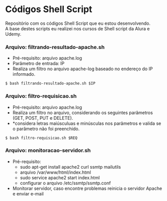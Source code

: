 # Códigos Shell Script
Repositório com os códigos Shell Script que eu estou desenvolvendo. <br />
A base destes scripts eu realizei nos cursos de Shell script da Alura e Udemy.

### Arquivo: filtrando-resultado-apache.sh
- Pré-requisito: arquivo apache.log
- Parâmetro de entrada: IP
- Realiza um filtro no arquivo apache-log baseado no endereço do IP informado.
```
$ bash filtrando-resultado-apache.sh $IP
```

### Arquivo: filtro-requisicao.sh
- Pré-requisito: arquivo apache.log
- Realiza um filtro no arquivo, considerando os seguintes parâmetros (GET, POST, PUT e DELETE).
- *considera letras maiúsculuas e minúsculas nos parâmetros e valida se o parâmetro não foi preenchido.
```
$ bash filtro-requisicao.sh $REQ
```

### Arquivo: monitoracao-servidor.sh
- Pré-requisito: 
    - sudo apt-get install apache2 curl ssmtp mailutils
    - arquivo /var/www/html/index.html
    - sudo service apache2 start index.html 
    - configurar o arquivo /etc/ssmtp/ssmtp.conf
- Monitorar servidor, caso encontre problemas reinicia o servidor Apache e enviar e-mail
